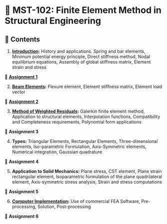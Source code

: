 # 📘 MST-102: Finite Element Method in Structural Engineering  


## 📑 Contents

1) **[Introduction](Unit_1.md):** History and applications. Spring and bar elements, Minimum potential energy principle, Direct stiffness method, Nodal equilibrium equations, Assembly of global stiffness matrix, Element strain and stress  

📌 **[Assignment 1](Assignment_2025/1.md)**

2) **[Beam Elements](Unit_2.md):** Flexure element, Element stiffness matrix, Element load vector  

📌 **[Assignment 2](Assignment_2025/2.md)**

3) **[Method of Weighted Residuals](Unit_3.md):** Galerkin finite element method, Application to structural elements, Interpolation functions, Compatibility and Completeness requirements, Polynomial form applications  

📌 **Assignment 3**

4) **Types:** Triangular Elements, Rectangular Elements, Three-dimensional elements, Iso-parametric Formulation, Axis-Symmetric elements, Numerical integration, Gaussian quadrature  

📌 **Assignment 4**

5) **Application to Solid Mechanics:** Plane stress, CST element, Plane strain rectangular element, Isoparametric formulation of the plane quadrilateral element, Axis-symmetric stress analysis, Strain and stress computations  

📌 **Assignment 5**

6) **[Computer Implementation](Unit_6.md):** Use of commercial FEA Software, Pre-processing, Solution, Post-processing 

📌 **Assignment 6**
